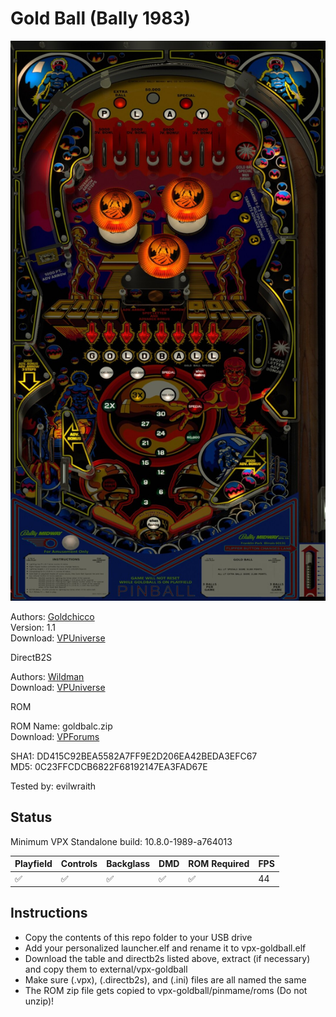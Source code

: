 # Gold Ball (Bally 1983) 

![Table Preview](../../images/vpx-goldball.jpg)

Authors: [Goldchicco](https://vpuniverse.com/profile/23579-goldchicco/)  
Version: 1.1  
Download: [VPUniverse](https://vpuniverse.com/files/file/7611-gold-ball-mania-bally-1983-by-goldchicco-team/)

DirectB2S

Authors: [Wildman](https://vpuniverse.com/profile/5-wildman/)  
Download: [VPUniverse](https://vpuniverse.com/files/file/7291-gold-ball-bally-1983/)

ROM

ROM Name: goldbalc.zip  
Download: [VPForums](https://www.vpforums.org/index.php?app=downloads&showfile=645)

SHA1: DD415C92BEA5582A7FF9E2D206EA42BEDA3EFC67  
MD5:  0C23FFCDCB6822F68192147EA3FAD67E 

Tested by: evilwraith

## Status 

Minimum VPX Standalone build: 10.8.0-1989-a764013

| Playfield | Controls | Backglass | DMD | ROM Required | FPS | 
|-----------|----------|-----------|-----|--------------|-----|
| :white_check_mark: | :white_check_mark: | :white_check_mark: | :white_check_mark: | :white_check_mark: | 44 |

## Instructions

- Copy the contents of this repo folder to your USB drive
- Add your personalized launcher.elf and rename it to vpx-goldball.elf
- Download the table and directb2s listed above, extract (if necessary) and copy them to external/vpx-goldball
- Make sure (.vpx), (.directb2s), and (.ini) files are all named the same
- The ROM zip file gets copied to vpx-goldball/pinmame/roms (Do not unzip)!
